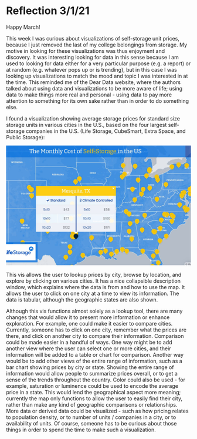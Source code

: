 # Reflection 3/1/21

Happy March! 

This week I was curious about visualizations of self-storage unit
prices, because I just removed the last of my college belongings 
from storage. My motive in looking for these visualizations was thus
enjoyment and discovery. It was interesting looking for data in this 
sense because I am used to looking for data either for a very
particular purpose (e.g. a report) or at random (e.g. whatever pops up
or is trending), but in this case I was looking up visualizations to 
match the mood and topic I was interested in at the time. This reminded
me of the Dear Data website, where the authors talked about using data
and visualizations to be more aware of life; using data to make things
more real and personal - using data to pay more attention to something 
for its own sake rather than in order to do something else. 

I found a visualization showing average
storage prices for standard size storage units 
in various cities in the U.S., based on the four largest 
self-storage companies in the U.S. (Life Storage, CubeSmart,
Extra Space, and Public Storage):

![self storage vis](img/storage.JPG)

This vis allows the user to lookup prices by city, browse by location,
and explore by clicking on various cities. It has a nice collapsible description window,
which explains where the data is from and how to use the map. It
allows the user to click on one city at a time to view its information. 
The data is tabular, although the geographic states are also shown.

Although this vis functions almost solely as a lookup tool, there are many changes that would allow it to present more information 
or enhance exploration. For example, one 
could make it easier to compare cities. Currently, someone has to click on
one city, remember what the prices are there, and click on another city to 
compare their information. Comparison could be made easier in a handful of
ways. One way might be to add another view where the user can select one
or more cities, and their information will be added to a table or chart for
comparison. Another way would be to add other views of the entire
range of information, such as a bar chart showing prices by city or state.
Showing the entire range of information would allow people to summarize
prices overall, or to get a sense of the trends throughout the country. 
Color could also be used - for example, saturation or luminence could
be used to encode the average price in a state. This would lend the
geographical aspect more meaning; currently the map only functions to allow
the user to easily find their city, rather than make any kind of 
geographic comparisons or relationships. More data or derived data
could be visualized - such as how pricing relates to population density,
or to number of units / companies in a city, or to availability of units. 
Of course, someone has to be curious about those things in order
to spend the time to make such a visualization. 